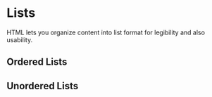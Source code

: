 # Lists
HTML lets you organize content into list format for legibility and also usability.

## Ordered Lists


## Unordered Lists
